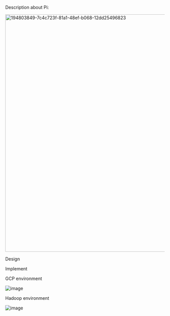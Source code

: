 Description about Pi:


<img width="750" alt="194803849-7c4c723f-81a1-48ef-b068-12dd25496823" src="https://user-images.githubusercontent.com/68774929/195969471-d959b5c7-c0a5-452a-ba08-880e69a10b24.png">


Design



Implement


GCP environment


![image](https://user-images.githubusercontent.com/68774929/195970095-b7ac4eef-a83c-4aff-9c13-e44f3ab97163.png)



Hadoop environment


![image](https://user-images.githubusercontent.com/68774929/195969525-c5193d0a-57bc-4deb-ab6f-5f8b83b4502f.png)

